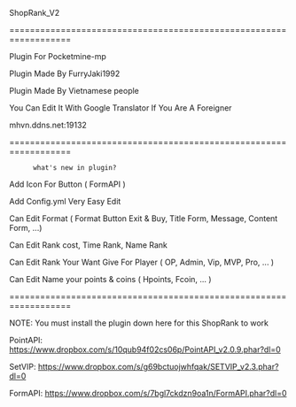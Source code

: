 ShopRank_V2

==================================================================

Plugin For Pocketmine-mp

Plugin Made By FurryJaki1992

Plugin Made By Vietnamese people

You Can Edit It With Google Translator If You Are A Foreigner

mhvn.ddns.net:19132

==================================================================

          what's new in plugin?

Add Icon For Button ( FormAPI )

Add Config.yml Very Easy Edit

Can Edit Format ( Format Button Exit & Buy, Title Form, Message, Content Form, ...)

Can Edit Rank cost, Time Rank, Name Rank

Can Edit Rank Your Want Give For Player ( OP, Admin, Vip, MVP, Pro, ... )

Can Edit Name your points & coins ( Hpoints, Fcoin, ... )

==================================================================

NOTE: You must install the plugin down here for this ShopRank to work

PointAPI: https://www.dropbox.com/s/10qub94f02cs06p/PointAPI_v2.0.9.phar?dl=0

SetVIP: https://www.dropbox.com/s/g69bctuojwhfqak/SETVIP_v2.3.phar?dl=0

FormAPI: https://www.dropbox.com/s/7bgl7ckdzn9oa1n/FormAPI.phar?dl=0
